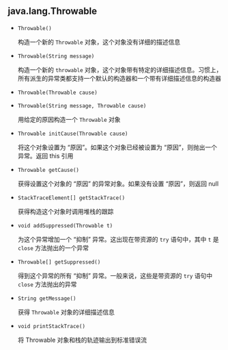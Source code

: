 ## java.lang.Throwable

* `Throwable()`

    构造一个新的 `Throwable` 对象，这个对象没有详细的描述信息
    
* `Throwable(String message)`

    构造一个新的 `throwable` 对象，这个对象带有特定的详细描述信息。习惯上，所有派生的异常类都支持一个默认的构造器和一个带有详细描述信息的构造器
    
* `Throwable(Throwable cause)`

* `Throwable(String message, Throwable cause)`

    用给定的原因构造一个 `Throwable` 对象
    
* `Throwable initCause(Throwable cause)`
    
    将这个对象设置为 “原因”。如果这个对象已经被设置为 “原因”，则抛出一个异常。返回 this 引用

* `Throwable getCause()`

    获得设置这个对象的 “原因” 的异常对象。如果没有设置 “原因”，则返回 null
    
* `StackTraceElement[] getStackTrace()`

    获得构造这个对象时调用堆栈的跟踪
    
* `void addSuppressed(Throwable t)`

    为这个异常增加一个 “抑制” 异常。这出现在带资源的 `try` 语句中，其中 `t` 是 `close` 方法抛出的一个异常
   
* `Throwable[] getSuppressed()`

    得到这个异常的所有 “抑制” 异常。一般来说，这些是带资源的 `try` 语句中 `close` 方法抛出的异常
    
* `String getMessage()`

    获得 `Throwable` 对象的详细描述信息
    
* `void printStackTrace()`

    将 Throwable 对象和栈的轨迹输出到标准错误流